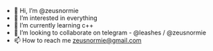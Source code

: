 - 👋 Hi, I’m @zeusnormie
- 👀 I’m interested in everything
- 🌱 I’m currently learning c++
- 💞️ I’m looking to collaborate on telegram - @leashes / @zeusnormie
- 📫 How to reach me zeusnormie@gmail.com

<!---
zeusnormie/zeusnormie is a ✨ special ✨ repository because its `README.md` (this file) appears on your GitHub profile.
You can click the Preview link to take a look at your changes.
--->
